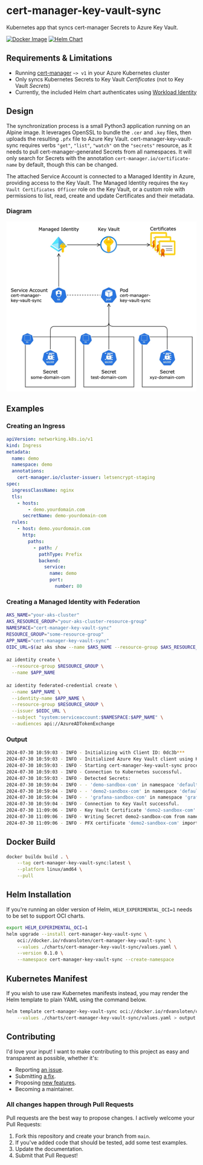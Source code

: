 # cert-manager-key-vault-sync

Kubernetes app that syncs cert-manager Secrets to Azure Key Vault.

[![Docker Image](https://github.com/rdvansloten/cert-manager-key-vault-sync/actions/workflows/build-push-image.yaml/badge.svg)](https://github.com/rdvansloten/cert-manager-key-vault-sync/actions/workflows/build-push-image.yaml) [![Helm Chart](https://github.com/rdvansloten/cert-manager-key-vault-sync/actions/workflows/build-push-helm-chart.yaml/badge.svg)](https://github.com/rdvansloten/cert-manager-key-vault-sync/actions/workflows/build-push-helm-chart.yaml)

## Requirements & Limitations

- Running [cert-manager](https://cert-manager.io) `~> v1` in your Azure Kubernetes cluster
- Only syncs Kubernetes Secrets to Key Vault *Certificates* (not to Key Vault *Secrets*)
- Currently, the included Helm chart authenticates using [Workload Identity](https://learn.microsoft.com/en-us/azure/aks/workload-identity-overview)

## Design

The synchronization process is a small Python3 application running on an Alpine image. It leverages OpenSSL to bundle the `.cer` and `.key` files, then uploads the resulting `.pfx` file to Azure Key Vault. cert-manager-key-vault-sync requires verbs `"get"`, `"list"`, `"watch"` on the `"secrets"` resource, as it needs to pull cert-manager-generated Secrets from all namespaces. It will only search for Secrets with the annotation `cert-manager.io/certificate-name` by default, though this can be changed.

The attached Service Account is connected to a Managed Identity in Azure, providing access to the Key Vault. The Managed Identity requires the `Key Vault Certificates Officer` role on the Key Vault, or a custom role with permissions to list, read, create and update Certificates and their metadata.

### Diagram

![A diagram of the synchronization](./attachments/cert-sync.jpg)

## Examples

### Creating an Ingress

```yaml
apiVersion: networking.k8s.io/v1
kind: Ingress
metadata:
  name: demo
  namespace: demo
  annotations:
    cert-manager.io/cluster-issuer: letsencrypt-staging
spec:
  ingressClassName: nginx
  tls:
    - hosts:
        - demo.yourdomain.com
      secretName: demo-yourdomain-com
  rules:
    - host: demo.yourdomain.com
      http:
        paths:
          - path: /
            pathType: Prefix
            backend:
              service:
                name: demo
                port:
                  number: 80
```

### Creating a Managed Identity with Federation

```sh
AKS_NAME="your-aks-cluster"
AKS_RESOURCE_GROUP="your-aks-cluster-resource-group"
NAMESPACE="cert-manager-key-vault-sync"
RESOURCE_GROUP="some-resource-group"
APP_NAME="cert-manager-key-vault-sync"
OIDC_URL=$(az aks show --name $AKS_NAME --resource-group $AKS_RESOURCE_GROUP --query "oidcIssuerProfile.issuerUrl" -o tsv)

az identity create \
  --resource-group $RESOURCE_GROUP \
  --name $APP_NAME

az identity federated-credential create \
  --name $APP_NAME \
  --identity-name $APP_NAME \
  --resource-group $RESOURCE_GROUP \
  --issuer $OIDC_URL \
  --subject "system:serviceaccount:$NAMESPACE:$APP_NAME" \
  --audiences api://AzureADTokenExchange
```

### Output

```sh
2024-07-30 10:59:03 - INFO - Initializing with Client ID: 0dc3b***
2024-07-30 10:59:03 - INFO - Initialized Azure Key Vault client using Key Vault 'kv-demo'.
2024-07-30 10:59:03 - INFO - Starting cert-manager-key-vault-sync process.
2024-07-30 10:59:03 - INFO - Connection to Kubernetes successful.
2024-07-30 10:59:03 - INFO - Detected Secrets:
2024-07-30 10:59:04 - INFO - - 'demo-sandbox-com' in namespace 'default'
2024-07-30 10:59:04 - INFO - - 'demo2-sandbox-com' in namespace 'default'
2024-07-30 10:59:04 - INFO - - 'grafana-sandbox-com' in namespace 'grafana'
2024-07-30 10:59:04 - INFO - Connection to Key Vault successful.
2024-07-30 11:09:06 - INFO - Key Vault Certificate 'demo2-sandbox-com' does not exist. Creating it.
2024-07-30 11:09:06 - INFO - Writing Secret demo2-sandbox-com from namespace 'default' to Key Vault 'kv-demo'.
2024-07-30 11:09:06 - INFO - PFX certificate 'demo2-sandbox-com' imported successfully.
```

## Docker Build

```sh
docker buildx build . \
    --tag cert-manager-key-vault-sync:latest \
    --platform linux/amd64 \
    --pull
```

## Helm Installation

If you're running an older version of Helm, `HELM_EXPERIMENTAL_OCI=1` needs to be set to support OCI charts.

```sh
export HELM_EXPERIMENTAL_OCI=1
helm upgrade --install cert-manager-key-vault-sync \
    oci://docker.io/rdvansloten/cert-manager-key-vault-sync \
    --values ./charts/cert-manager-key-vault-sync/values.yaml \
    --version 0.1.0 \
    --namespace cert-manager-key-vault-sync --create-namespace
```

## Kubernetes Manifest

If you wish to use raw Kubernetes manifests instead, you may render the Helm template to plain YAML using the command below.

```sh
helm template cert-manager-key-vault-sync oci://docker.io/rdvansloten/cert-manager-key-vault-sync \
    --values ./charts/cert-manager-key-vault-sync/values.yaml > output.yaml
```

## Contributing

I'd love your input! I want to make contributing to this project as easy and transparent as possible, whether it's:

- Reporting [an issue](https://github.com/rdvansloten/cert-manager-key-vault-sync/issues/new?assignees=&labels=bug&template=bug_report.yml).
- Submitting [a fix](https://github.com/rdvansloten/cert-manager-key-vault-sync/compare).
- Proposing [new features](https://github.com/rdvansloten/cert-manager-key-vault-sync/issues/new?assignees=&labels=enhancement&template=feature_request.yml).
- Becoming a maintainer.

### All changes happen through Pull Requests

Pull requests are the best way to propose changes. I actively welcome your Pull Requests:

1. Fork this repository and create your branch from `main`.
2. If you've added code that should be tested, add some test examples.
3. Update the documentation.
4. Submit that Pull Request!
